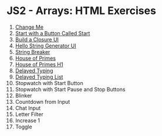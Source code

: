 # JS2 - Arrays: HTML Exercises

1. [Change Me](change-me/README.md)
2. [Start with a Button Called Start](start-with-a-button-called-start/README.md)
3. [Build a Closure UI](closure-ui/README.md)
4. [Hello String Generator UI](hello-string-generator/README.md)
5. [String Breaker](string-breaker/README.md)
6. [House of Primes](house-of-primes/README.md)
7. [House of Primes H1](house-of-primes-h1/README.md)
8. [Delayed Typing](delayed-typing/README.md)
9. [Delayed Typing List](delayed-typing-list/README.md)
10. Stopwatch with Start Button
11. Stopwatch with Start Pause and Stop Buttons
12. Blinker
13. Countdown from Input
14. Chat Input
15. Letter Filter
16. Increase 1
17. Toggle
